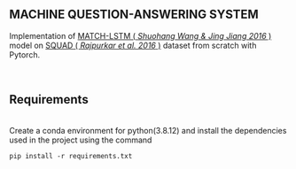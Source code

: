 ## **MACHINE QUESTION-ANSWERING SYSTEM** 

Implementation of [MATCH-LSTM ( *Shuohang Wang & Jing Jiang 2016* )](https://arxiv.org/abs/1608.07905) model on [SQUAD ( *Rajpurkar et al. 2016* )](https://arxiv.org/abs/1606.05250) dataset from scratch with Pytorch.

<br>

## Requirements 
<br>
Create a conda environment for python(3.8.12) and install the dependencies used in the project using the command

```
pip install -r requirements.txt
```
